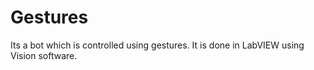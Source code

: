 # Gestures
Its a bot which is controlled using gestures. It is done in LabVIEW using Vision software.
